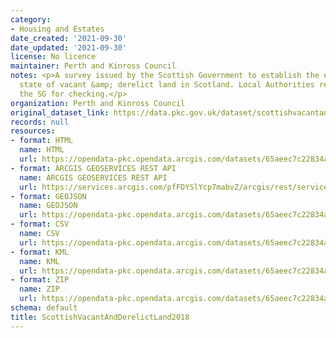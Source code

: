 ```yaml
---
category:
- Housing and Estates
date_created: '2021-09-30'
date_updated: '2021-09-30'
license: No licence
maintainer: Perth and Kinross Council
notes: <p>A survey issued by the Scottish Government to establish the extent &amp;
  state of vacant &amp; derelict land in Scotland. Local Authorities return data to
  the SG for checking.</p>
organization: Perth and Kinross Council
original_dataset_link: https://data.pkc.gov.uk/dataset/scottishvacantandderelictland2018
records: null
resources:
- format: HTML
  name: HTML
  url: https://opendata-pkc.opendata.arcgis.com/datasets/65aeec7c22834a97abaad1147012f602_0
- format: ARCGIS GEOSERVICES REST API
  name: ARCGIS GEOSERVICES REST API
  url: https://services.arcgis.com/pfFDYSlYcp7mabvZ/arcgis/rest/services/SVDLS_2018/FeatureServer/0
- format: GEOJSON
  name: GEOJSON
  url: https://opendata-pkc.opendata.arcgis.com/datasets/65aeec7c22834a97abaad1147012f602_0.geojson?outSR=%7B%22latestWkid%22%3A27700%2C%22wkid%22%3A27700%7D
- format: CSV
  name: CSV
  url: https://opendata-pkc.opendata.arcgis.com/datasets/65aeec7c22834a97abaad1147012f602_0.csv?outSR=%7B%22latestWkid%22%3A27700%2C%22wkid%22%3A27700%7D
- format: KML
  name: KML
  url: https://opendata-pkc.opendata.arcgis.com/datasets/65aeec7c22834a97abaad1147012f602_0.kml?outSR=%7B%22latestWkid%22%3A27700%2C%22wkid%22%3A27700%7D
- format: ZIP
  name: ZIP
  url: https://opendata-pkc.opendata.arcgis.com/datasets/65aeec7c22834a97abaad1147012f602_0.zip?outSR=%7B%22latestWkid%22%3A27700%2C%22wkid%22%3A27700%7D
schema: default
title: ScottishVacantAndDerelictLand2018
---
```

